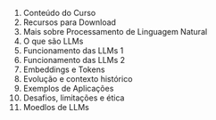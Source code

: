 1. Conteúdo do Curso
2. Recursos para Download
3. Mais sobre Processamento de Linguagem Natural
4. O que são LLMs
5. Funcionamento das LLMs 1
6. Funcionamento das LLMs 2
7. Embeddings e Tokens
8. Evolução e contexto histórico
9. Exemplos de Aplicações
10. Desafios, limitações e ética
11. Moedlos de LLMs